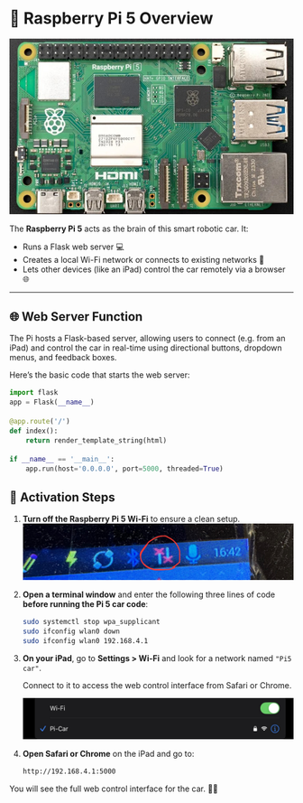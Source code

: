 # 🧠 Raspberry Pi 5 Overview

![Raspberry Pi 5 Component](assets/pi5.jpg) <!-- Replace with your actual image filename later -->

The **Raspberry Pi 5** acts as the brain of this smart robotic car. It:

- Runs a Flask web server 💻  
- Creates a local Wi-Fi network or connects to existing networks 📡  
- Lets other devices (like an iPad) control the car remotely via a browser 🌐

---

## 🌐 Web Server Function

The Pi hosts a Flask-based server, allowing users to connect (e.g. from an iPad) and control the car in real-time using directional buttons, dropdown menus, and feedback boxes.

Here’s the basic code that starts the web server:

```python
import flask
app = Flask(__name__)

@app.route('/')
def index():
    return render_template_string(html)

if __name__ == '__main__':
    app.run(host='0.0.0.0', port=5000, threaded=True)
```
## 🚀 Activation Steps

1. **Turn off the Raspberry Pi 5 Wi-Fi** to ensure a clean setup.  
   ![Turning Off Pi5 Wi-Fi](assets/pi5_wifi_off.jpg) <!-- Replace with your actual image filename later -->

2. **Open a terminal window** and enter the following three lines of code **before running the Pi 5 car code**:

    ```bash
    sudo systemctl stop wpa_supplicant
    sudo ifconfig wlan0 down
    sudo ifconfig wlan0 192.168.4.1
    ```

3. **On your iPad**, go to **Settings > Wi-Fi** and look for a network named `"Pi5 car"`.

   Connect to it to access the web control interface from Safari or Chrome.

   ![iPad Connecting to Pi5 Car](assets/ipad_connect_wifi.jpg) <!-- Replace with your actual image filename later -->

4. **Open Safari or Chrome** on the iPad and go to:
   
    ```bash
    http://192.168.4.1:5000
    ```
You will see the full web control interface for the car. 🚗📲

